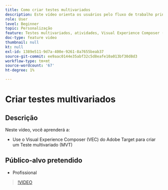 ```yaml
---
title: Como criar testes multivariados
description: Este vídeo orienta os usuários pelo fluxo de trabalho principal para criar um Teste multivariado (MVT) no Adobe Target. Saiba mais sobre as etapas para criar e interpretar MVTs.
role: User
level: Beginner
topic: Personalização
feature: Testes multivariados, atividades, Visual Experience Composer (VEC)
doc-type: feature video
thumbnail: null
kt: null
exl-id: 1389e511-9d7a-400e-9261-8a7655beab37
source-git-commit: ee9aac0144e35abf32c5d8eafe10a013bf30d8d3
workflow-type: tm+mt
source-wordcount: '67'
ht-degree: 1%

---
```


# Criar testes multivariados

## Descrição

Neste vídeo, você aprenderá a:

* Use o Visual Experience Composer (VEC) do Adobe Target para criar um Teste multivariado (MVT)

## Público-alvo pretendido

* Profissional

>[!VIDEO](https://video.tv.adobe.com/v/17395/?quality=12)
